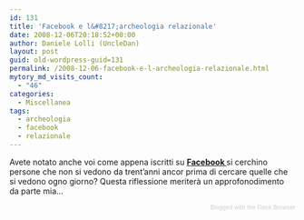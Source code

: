 ```yaml
---
id: 131
title: 'Facebook e l&#8217;archeologia relazionale'
date: 2008-12-06T20:18:52+00:00
author: Daniele Lolli (UncleDan)
layout: post
guid: old-wordpress-guid=131
permalink: /2008-12-06-facebook-e-l-archeologia-relazionale.html
mytory_md_visits_count:
  - "46"
categories:
  - Miscellanea
tags:
  - archeologia
  - facebook
  - relazionale
---
```

Avete notato anche voi come appena iscritti su [<span style="font-weight: bold;">Facebook </span>](http://www.facebook.com)si cerchino persone che non si vedono da trent&#8217;anni ancor prima di cercare quelle che si vedono ogno giorno? Questa riflessione meriterà un approfonodimento da parte mia&#8230;

<div class="flockcredit" style="text-align: right; color: #CCC; font-size: x-small;">
  Blogged with the Flock Browser
</div>